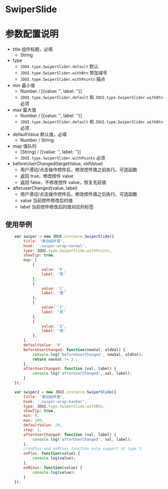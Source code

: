 # SwiperSlide

# 参数配置说明

- title 组件标题，必填
    - String
- type
    - `JDUI.type.SwiperSlider.default` 默认
    - `JDUI.type.SwiperSlider.withBtn` 带加减号
    - `JDUI.type.SwiperSlider.withPoints` 描点
- min 最小值
    - Number / \[{value: '', label: ''}\]
    - `JDUI.type.SwiperSlider.default` 和 `JDUI.type.SwiperSlider.withBtn` 必须
- max 最大值
    - Number / \[{value: '', label: ''}\]
    - `JDUI.type.SwiperSlider.default` 和 `JDUI.type.SwiperSlider.withBtn` 必须
- defaultValue 默认值，必填
    - Number / String
- map 值队列
    - \[String\] / \[{value: '', label: ''}\]
    - `JDUI.type.SwiperSlider.withPoints` 必须
- beforeUserChanged(targetValue, oldValue)
    - 用户滑动/点击操作控件后，修改控件值之前执行。可选函数
    - 返回 true，修改控件 value
    - 返回 false，不修改控件 value，恢复先前值
- afteruserChanged(value, label)
    - 用户滑动/点击操作控件后，修改控件值之后执行。可选函数
    - value 当前控件修改后的值
    - label 当前控件修改后的值对应的标签

## 使用举例

```JavaScript
    var swiper = new JDUI.instance.SwiperSlide({
        title: '滑动组件零',
        hook: '.swiper-wrap-normal',
        type: JDUI.type.SwiperSlide.withPoints,
        showTip: true,
        map: [
            {
                value: '0',
                label: '零'
            },
            {
                value: '1',
                label: '壹'
            },
            {
                value: '2',
                label: '贰'
            },
            {
                value: '3',
                label: '叁'
            },
        ],
        defaultValue: '0',
        beforeUserChanged: function(newVal, oldVal) {
            console.log('beforeUserChanged', newVal, oldVal);
            return newVal != 3 ;
        },
        afterUserChanged: function (val, label) {
            console.log('afterUserChanged', val, label);
        }
    });

    var swiper2 = new JDUI.instance.SwiperSlide({
        title: '滑动组件壹',
        hook: '.swiper-wrap-hasbar',
        type: JDUI.type.SwiperSlide.withBtn,
        showTip: true,
        min: 0,
        max: 100,
        defaultValue: 20,
        step: 1,
        afterUserChanged: function (val, label) {
            console.log('afterUserChanged', val, label);
        },
        //onPlus and onMinus function only support at type 2;
        onPlus: function(value) {
            console.log(value);
        },
        onMinus: function(value) {
            console.log(value);
        }
    });

```
